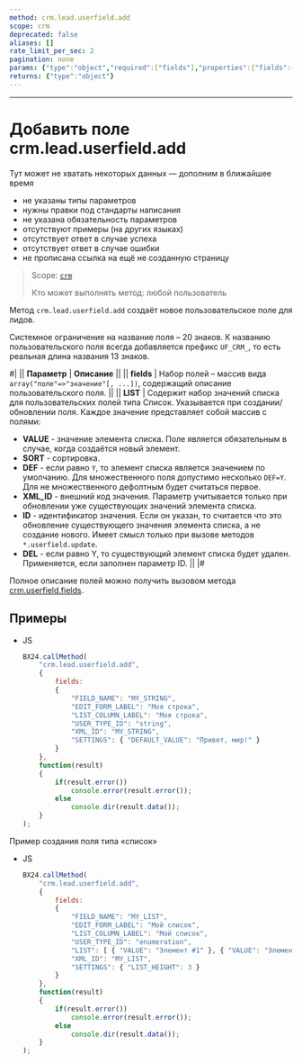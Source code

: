 ```yaml
---
method: crm.lead.userfield.add
scope: crm
deprecated: false
aliases: []
rate_limit_per_sec: 2
pagination: none
params: {"type":"object","required":["fields"],"properties":{"fields":{"type":"object"}}}
returns: {"type":"object"}
---
```



---

# Добавить поле crm.lead.userfield.add



Тут может не хватать некоторых данных — дополним в ближайшее время







- не указаны типы параметров
- нужны правки под стандарты написания
- не указана обязательность параметров
- отсутствуют примеры (на других языках)
- отсутствует ответ в случае успеха
- отсутствует ответ в случае ошибки
- не прописана ссылка на ещё не созданную страницу





> Scope: [`crm`](../../../scopes/permissions.md)
>
> Кто может выполнять метод: любой пользователь

Метод `crm.lead.userfield.add` создаёт новое пользовательское поле для лидов.

Системное ограничение на название поля – 20 знаков. К названию пользовательского поля всегда добавляется префикс `UF_CRM_`, то есть реальная длина названия 13 знаков.

#|
|| **Параметр** | **Описание** ||
|| **fields** | Набор полей – массив вида `array("поле"=>"значение"[, ...])`, содержащий описание пользовательского поля. ||
|| **LIST** | Содержит набор значений списка для пользовательских полей типа Список. Указывается при создании/обновлении поля. Каждое значение представляет собой массив с полями: 
- **VALUE** - значение элемента списка. Поле является обязательным в случае, когда создаётся новый элемент.
- **SORT** - сортировка. 
- **DEF** - если равно `Y`, то элемент списка является значением по умолчанию. Для множественного поля допустимо несколько `DEF=Y`. Для не множественного дефолтным будет считаться первое. 
- **XML_ID** - внешний код значения. Параметр учитывается только при обновлении уже существующих значений элемента списка. 
- **ID** - идентификатор значения. Если он указан, то считается что это обновление существующего значения элемента списка, а не создание нового. Имеет смысл только при вызове методов `*.userfield.update`. 
- **DEL** - если равно Y, то существующий элемент списка будет удален. Применяется, если заполнен параметр ID. ||
|#

Полное описание полей можно получить вызовом метода [crm.userfield.fields](../../universal/user-defined-fields/crm-userfield-fields.md).

## Примеры



- JS

    ```js
    BX24.callMethod(
        "crm.lead.userfield.add",
        {
            fields:
            {
                "FIELD_NAME": "MY_STRING",
                "EDIT_FORM_LABEL": "Моя строка",
                "LIST_COLUMN_LABEL": "Моя строка",
                "USER_TYPE_ID": "string",
                "XML_ID": "MY_STRING",
                "SETTINGS": { "DEFAULT_VALUE": "Привет, мир!" }
            }
        },
        function(result)
        {
            if(result.error())
                console.error(result.error());
            else
                console.dir(result.data());
        }
    );
    ```



Пример создания поля типа «список»



- JS
  
    ```js
    BX24.callMethod(
        "crm.lead.userfield.add",
        {
            fields:
            {
                "FIELD_NAME": "MY_LIST",
                "EDIT_FORM_LABEL": "Мой список",
                "LIST_COLUMN_LABEL": "Мой список",
                "USER_TYPE_ID": "enumeration",
                "LIST": [ { "VALUE": "Элемент #1" }, { "VALUE": "Элемент #2" }, { "VALUE": "Элемент #3" }, { "VALUE": "Элемент #4" }, { "VALUE": "Элемент #5" } ],
                "XML_ID": "MY_LIST",
                "SETTINGS": { "LIST_HEIGHT": 3 }
            }
        },
        function(result)
        {
            if(result.error())
                console.error(result.error());
            else
                console.dir(result.data());
        }
    );    
    ```




